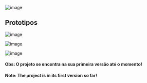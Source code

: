 ![image](https://user-images.githubusercontent.com/72893926/163858041-508f51c6-0ac3-4372-8244-a331c482dad7.png)

## Prototipos

![image](https://user-images.githubusercontent.com/72893926/163864680-5dabccb5-4a5e-4f30-9844-0ce9e0b50309.png)

![image](https://user-images.githubusercontent.com/72893926/163864718-629c75f3-06a2-451c-bad4-1a5b23743bce.png)

![image](https://user-images.githubusercontent.com/72893926/163864758-9753861b-3aeb-47ea-883e-206c791e9868.png)

  
 <h4>Obs: O projeto se encontra na sua primeira versão até o momento!</h4>
 <h4>Note: The project is in its first version so far!</h4>
 <br/>
